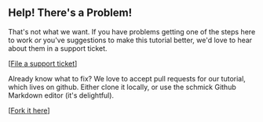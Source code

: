 Help! There's a Problem!
------------------------------------

That's not what we want.  If you have problems getting one of the steps here to work *or* you've suggestions to make this tutorial better, we'd love to hear about them in a support ticket.  

[[File a support ticket](http://support.saucelabs.com/tickets/new)]

Already know what to fix?  We love to accept pull requests for our tutorial, which lives on github.  Either clone it locally, or use the schmick Github Markdown editor (it's delightful).

[[Fork it here](https://github.com/saucelabs/ruby-tutorial)]
